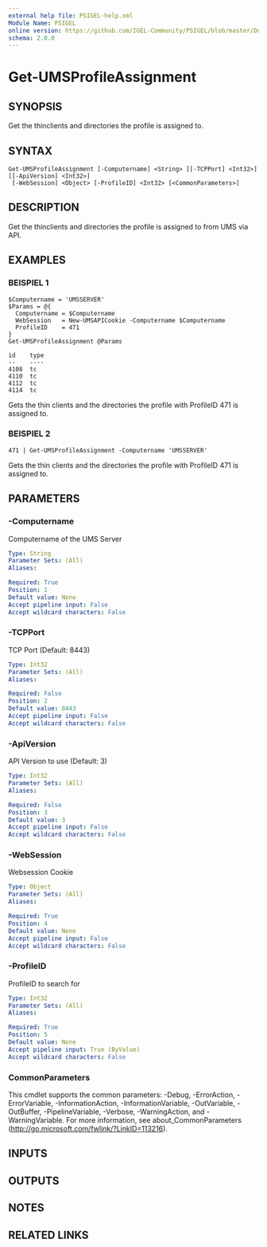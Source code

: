 ```yaml
---
external help file: PSIGEL-help.xml
Module Name: PSIGEL
online version: https://github.com/IGEL-Community/PSIGEL/blob/master/Docs/Get-UMSProfileAssignment.md
schema: 2.0.0
---
```


# Get-UMSProfileAssignment

## SYNOPSIS
Get the thinclients and directories the profile is assigned to.

## SYNTAX

```
Get-UMSProfileAssignment [-Computername] <String> [[-TCPPort] <Int32>] [[-ApiVersion] <Int32>]
 [-WebSession] <Object> [-ProfileID] <Int32> [<CommonParameters>]
```

## DESCRIPTION
Get the thinclients and directories the profile is assigned to from UMS via API.

## EXAMPLES

### BEISPIEL 1
```
$Computername = 'UMSSERVER'
$Params = @{
  Computername = $Computername
  WebSession   = New-UMSAPICookie -Computername $Computername
  ProfileID    = 471
}
Get-UMSProfileAssignment @Params
```

```
id    type
--    ----
4108  tc
4110  tc
4112  tc
4114  tc
```

Gets the thin clients and the directories the profile with ProfileID 471 is assigned to.

### BEISPIEL 2
```
471 | Get-UMSProfileAssignment -Computername 'UMSSERVER'
```

Gets the thin clients and the directories the profile with ProfileID 471 is assigned to.

## PARAMETERS

### -Computername
Computername of the UMS Server

```yaml
Type: String
Parameter Sets: (All)
Aliases:

Required: True
Position: 1
Default value: None
Accept pipeline input: False
Accept wildcard characters: False
```

### -TCPPort
TCP Port (Default: 8443)

```yaml
Type: Int32
Parameter Sets: (All)
Aliases:

Required: False
Position: 2
Default value: 8443
Accept pipeline input: False
Accept wildcard characters: False
```

### -ApiVersion
API Version to use (Default: 3)

```yaml
Type: Int32
Parameter Sets: (All)
Aliases:

Required: False
Position: 3
Default value: 3
Accept pipeline input: False
Accept wildcard characters: False
```

### -WebSession
Websession Cookie

```yaml
Type: Object
Parameter Sets: (All)
Aliases:

Required: True
Position: 4
Default value: None
Accept pipeline input: False
Accept wildcard characters: False
```

### -ProfileID
ProfileID to search for

```yaml
Type: Int32
Parameter Sets: (All)
Aliases:

Required: True
Position: 5
Default value: None
Accept pipeline input: True (ByValue)
Accept wildcard characters: False
```

### CommonParameters
This cmdlet supports the common parameters: -Debug, -ErrorAction, -ErrorVariable, -InformationAction, -InformationVariable, -OutVariable, -OutBuffer, -PipelineVariable, -Verbose, -WarningAction, and -WarningVariable. For more information, see about_CommonParameters (http://go.microsoft.com/fwlink/?LinkID=113216).

## INPUTS

## OUTPUTS

## NOTES

## RELATED LINKS
